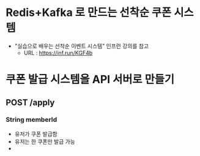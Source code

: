 # Redis+Kafka 로 만드는 선착순 쿠폰 시스템
- "실습으로 배우는 선착순 이벤트 시스템" 인프런 강의를 참고
  - URL : https://inf.run/KGF4b

# 쿠폰 발급 시스템을 API 서버로 만들기
## POST /apply
### String memberId
- 유저가 쿠폰 발급함
- 유저는 한 쿠폰만 발급 가능
- 